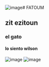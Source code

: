 ![image](https://github.com/Ryad-bd/skills-communicate-using-markdown/assets/103339800/b4417f64-dad8-4381-beb1-ea50b910febd)# FATOUM
## zit ezitoun  
### el gato  
#### lo siento wilson
![image](https://github.com/Ryad-bd/skills-communicate-using-markdown/assets/103339800/6d81c24b-f855-486c-8a29-4d2c7a5659e7)
![image](https://github.com/Ryad-bd/skills-communicate-using-markdown/assets/103339800/f8d19ef8-2754-4dd8-a49b-0f44faa76a52)


